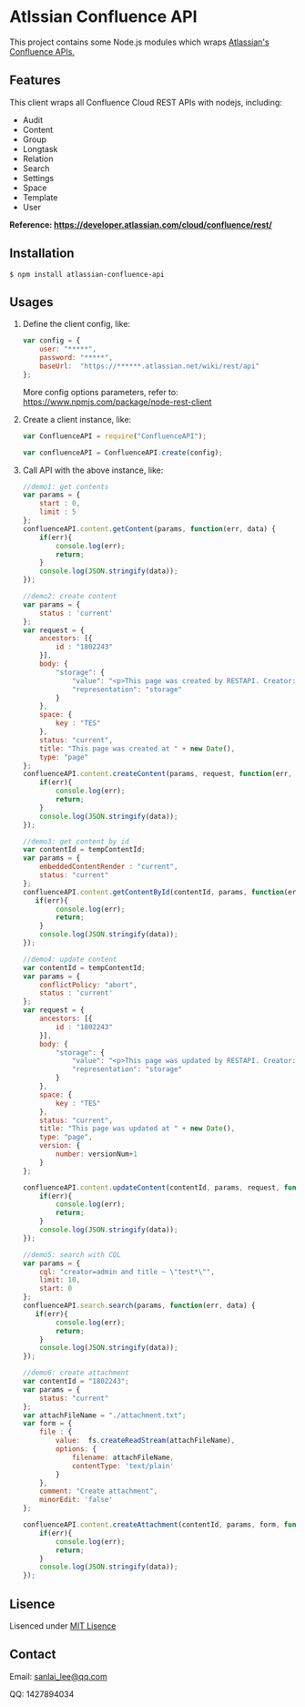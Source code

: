 # Atlssian Confluence API
This project contains some Node.js modules which wraps [Atlassian's Confluence APIs.](https://developer.atlassian.com/cloud/confluence/rest/  )

## Features

This client wraps all  Confluence Cloud REST APIs with nodejs, including:

- Audit
- Content
- Group
- Longtask
- Relation
- Search
- Settings
- Space
- Template
- User

**Reference:  https://developer.atlassian.com/cloud/confluence/rest/**



## Installation

```shell
$ npm install atlassian-confluence-api
```



## Usages

1. Define the client config, like:

   ```javascript
   var config = {
       user: "*****",
       password: "*****",
       baseUrl:  "https://******.atlassian.net/wiki/rest/api"
   };
   ```

    More config options parameters, refer to: https://www.npmjs.com/package/node-rest-client

2. Create a client instance, like:

   ```javascript
   var ConfluenceAPI = require("ConfluenceAPI");

   var confluenceAPI = ConfluenceAPI.create(config);
   ```

3. Call API with the above instance, like:

   ```javascript
   //demo1: get contents
   var params = {
       start : 0,
       limit : 5
   };
   confluenceAPI.content.getContent(params, function(err, data) {
       if(err){
           console.log(err);
           return;
       }
       console.log(JSON.stringify(data));
   });

   //demo2: create content
   var params = {
       status : 'current'
   };
   var request = {
       ancestors: [{
           id : "1802243"
       }],
       body: {
           "storage": {
               "value": "<p>This page was created by RESTAPI. Creator: Sam.Li</p>",
               "representation": "storage"
           }
       },
       space: {
           key : "TES"
       },
       status: "current",
       title: "This page was created at " + new Date(),
       type: "page"
   };
   confluenceAPI.content.createContent(params, request, function(err, data) {
       if(err){
           console.log(err);
           return;
       }
       console.log(JSON.stringify(data));
   });

   //demo3: get content by id
   var contentId = tempContentId;
   var params = {
       embeddedContentRender : "current",
       status: "current"
   };
   confluenceAPI.content.getContentById(contentId, params, function(err, data) {
      if(err){
           console.log(err);
           return;
       }
       console.log(JSON.stringify(data));
   });

   //demo4: update content
   var contentId = tempContentId;
   var params = {
       conflictPolicy: "abort",
       status : 'current'
   };
   var request = {
       ancestors: [{
           id : "1802243"
       }],
       body: {
           "storage": {
               "value": "<p>This page was updated by RESTAPI. Creator: Sam.Li</p><p>Updated at: " + new Date() + "</p>",
               "representation": "storage"
           }
       },
       space: {
           key : "TES"
       },
       status: "current",
       title: "This page was updated at " + new Date(),
       type: "page",
       version: {
           number: versionNum+1
       }
   };

   confluenceAPI.content.updateContent(contentId, params, request, function(err, data) {
       if(err){
           console.log(err);
           return;
       }
       console.log(JSON.stringify(data));
   });

   //demo5: search with CQL
   var params = {
       cql: "creator=admin and title ~ \"test*\"",
       limit: 10,
       start: 0
   };
   confluenceAPI.search.search(params, function(err, data) {
      if(err){
           console.log(err);
           return;
       }
       console.log(JSON.stringify(data));
   });

   //demo6: create attachment
   var contentId = "1802243";
   var params = {
       status: "current"
   };
   var attachFileName = "./attachment.txt";
   var form = {
       file : {
           value:  fs.createReadStream(attachFileName),
           options: {
               filename: attachFileName,
               contentType: 'text/plain'
           }
       },
       comment: "Create attachment",
       minorEdit: 'false'
   };

   confluenceAPI.content.createAttachment(contentId, params, form, function(err, data) {
       if(err){
           console.log(err);
           return;
       }
       console.log(JSON.stringify(data));
   });
   ```



## Lisence

Lisenced under [MIT Lisence](https://github.com/lisanlai/atlassian-confluence-api/blob/master/LICENSE)



## Contact

Email: sanlai_lee@qq.com

QQ: 1427894034
